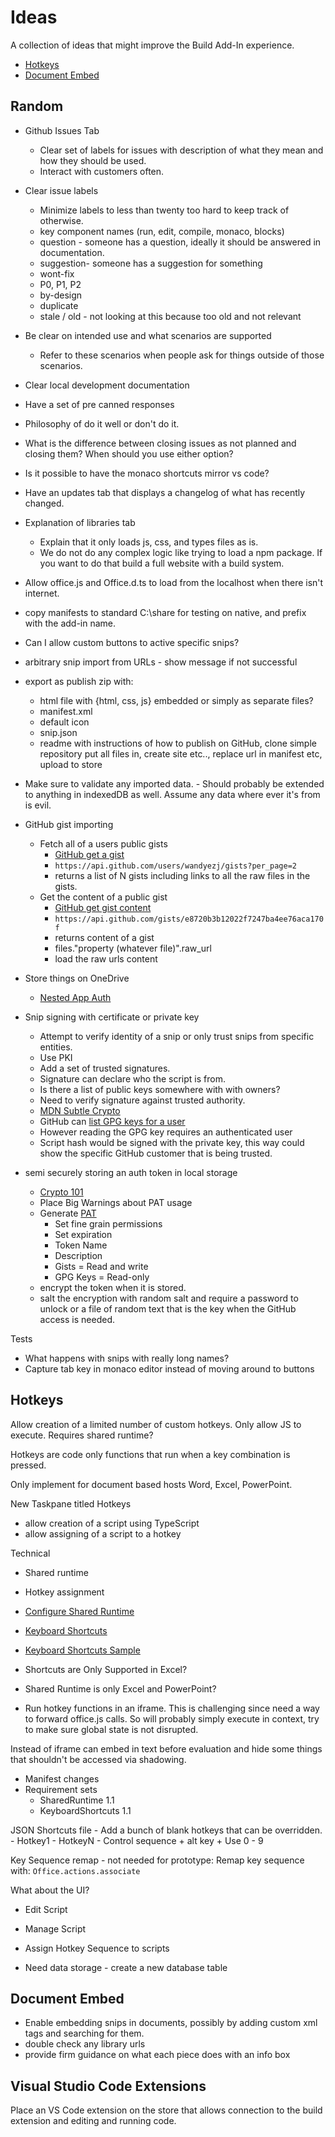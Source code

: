 # Ideas

A collection of ideas that might improve the Build Add-In experience.

- [Hotkeys](#hotkeys)
- [Document Embed](#document-embed)

## Random

- Github Issues Tab
    - Clear set of labels for issues with description of what they mean and how they should be used.
    - Interact with customers often.
- Clear issue labels
    - Minimize labels to less than twenty too hard to keep track of otherwise.
    - key component names (run, edit, compile, monaco, blocks)
    - question - someone has a question, ideally it should be answered in documentation.
    - suggestion- someone has a suggestion for something
    - wont-fix
    - P0, P1, P2
    - by-design
    - duplicate
    - stale / old - not looking at this because too old and not relevant
- Be clear on intended use and what scenarios are supported
    - Refer to these scenarios when people ask for things outside of those scenarios.
- Clear local development documentation
- Have a set of pre canned responses
- Philosophy of do it well or don't do it.
- What is the difference between closing issues as not planned and closing them? When should you use either option?
- Is it possible to have the monaco shortcuts mirror vs code?
- Have an updates tab that displays a changelog of what has recently changed.
- Explanation of libraries tab
    - Explain that it only loads js, css, and types files as is.
    - We do not do any complex logic like trying to load a npm package. If you want to do that build a full website with a build system.
- Allow office.js and Office.d.ts to load from the localhost when there isn't internet.

- copy manifests to standard C:\share for testing on native, and prefix with the add-in name.

- Can I allow custom buttons to active specific snips?

- arbitrary snip import from URLs - show message if not successful
- export as publish zip with:
    - html file with {html, css, js} embedded or simply as separate files?
    - manifest.xml
    - default icon
    - snip.json
    - readme with instructions of how to publish on GitHub, clone simple repository put all files in, create site etc.., replace url in manifest etc, upload to store


- Make sure to validate any imported data. - Should probably be extended to anything in indexedDB as well. Assume any data where ever it's from is evil.





- GitHub gist importing
    - Fetch all of a users public gists
        - [GitHub get a gist](https://docs.github.com/en/rest/gists/gists?apiVersion=2022-11-28#list-gists-for-a-user)
        - `https://api.github.com/users/wandyezj/gists?per_page=2`
        - returns a list of N gists including links to all the raw files in the gists.
    - Get the content of a public gist
        - [GitHub get gist content](https://docs.github.com/en/rest/gists/gists?apiVersion=2022-11-28#get-a-gist)
        - `https://api.github.com/gists/e8720b3b12022f7247ba4ee76aca170f`
        - returns content of a gist
        - files."property (whatever file)".raw_url
        - load the raw urls content

- Store things on OneDrive
    - [Nested App Auth](https://learn.microsoft.com/en-us/office/dev/add-ins/develop/enable-nested-app-authentication-in-your-add-in)

- Snip signing with certificate or private key
    - Attempt to verify identity of a snip or only trust snips from specific entities.
    - Use PKI
    - Add a set of trusted signatures.
    - Signature can declare who the script is from.
    - Is there a list of public keys somewhere with with owners?
    - Need to verify signature against trusted authority.
    - [MDN Subtle Crypto](https://developer.mozilla.org/en-US/docs/Web/API/SubtleCrypto)
    - GitHub can [list GPG keys for a user](https://docs.github.com/en/rest/users/gpg-keys?apiVersion=2022-11-28#list-gpg-keys-for-a-user)
    - However reading the GPG key requires an authenticated user
    - Script hash would be signed with the private key, this way could show the specific GitHub customer that is being trusted.

- semi securely storing an auth token in local storage
    - [Crypto 101](https://www.crypto101.io/)
    - Place Big Warnings about PAT usage
    - Generate [PAT](https://docs.github.com/en/authentication/keeping-your-account-and-data-secure/managing-your-personal-access-tokens)
        - Set fine grain permissions
        - Set expiration
        - Token Name
        - Description
        - Gists = Read and write
        - GPG Keys = Read-only
    - encrypt the token when it is stored.
    - salt the encryption with random salt and require a password to unlock or a file of random text that is the key when the GitHub access is needed.


Tests

- What happens with snips with really long names?
- Capture tab key in monaco editor instead of moving around to buttons

## Hotkeys

Allow creation of a limited number of custom hotkeys. Only allow JS to execute. Requires shared runtime?

Hotkeys are code only functions that run when a key combination is pressed.

Only implement for document based hosts Word, Excel, PowerPoint.

New Taskpane titled Hotkeys

- allow creation of a script using TypeScript
- allow assigning of a script to a hotkey

Technical

- Shared runtime
- Hotkey assignment

- [Configure Shared Runtime](https://learn.microsoft.com/en-us/office/dev/add-ins/develop/configure-your-add-in-to-use-a-shared-runtime)
- [Keyboard Shortcuts](https://learn.microsoft.com/en-us/office/dev/add-ins/design/keyboard-shortcuts)
- [Keyboard Shortcuts Sample](https://github.com/OfficeDev/Office-Add-in-samples/tree/main/Samples/excel-keyboard-shortcuts)

- Shortcuts are Only Supported in Excel?
- Shared Runtime is only Excel and PowerPoint?

- Run hotkey functions in an iframe. This is challenging since need a way to forward office.js calls. So will probably simply execute in context, try to make sure global state is not disrupted.

Instead of iframe can embed in text before evaluation and hide some things that shouldn't be accessed via shadowing.

- Manifest changes
- Requirement sets
    - SharedRuntime 1.1
    - KeyboardShortcuts 1.1


JSON Shortcuts file
    - Add a bunch of blank hotkeys that can be overridden.
    - Hotkey1 - HotkeyN
    - Control sequence + alt key + Use 0 - 9

Key Sequence remap - not needed for prototype: Remap key sequence with: `Office.actions.associate`

What about the UI?

- Edit Script
- Manage Script
- Assign Hotkey Sequence to scripts

- Need data storage - create a new database table

## Document Embed

- Enable embedding snips in documents, possibly by adding custom xml tags and searching for them.
- double check any library urls
- provide firm guidance on what each piece does with an info box


## Visual Studio Code Extensions

Place an VS Code extension on the store that allows connection to the build extension and editing and running code.


